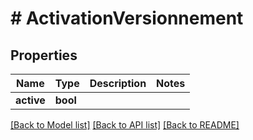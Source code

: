 # # ActivationVersionnement

## Properties

Name | Type | Description | Notes
------------ | ------------- | ------------- | -------------
**active** | **bool** |  |

[[Back to Model list]](../../README.md#models) [[Back to API list]](../../README.md#endpoints) [[Back to README]](../../README.md)
